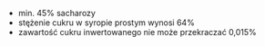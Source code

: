
- min. 45% sacharozy
- stężenie cukru w syropie prostym wynosi 64%
- zawartość cukru inwertowanego nie może przekraczać 0,015%